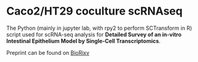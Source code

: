 # Caco2/HT29 coculture scRNAseq
The Python (mainly in jupyter lab, with rpy2 to perform SCTransform in R) script used for scRNA-seq analysis for **Detailed Survey of an in-vitro Intestinal Epithelium Model by Single-Cell Transcriptomics**. 

Preprint can be found on [BioRixv](https://www.biorxiv.org/content/10.1101/2023.05.23.541940v1)
